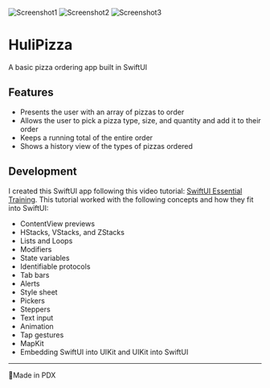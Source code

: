 ![Screenshot1](https://i.imgur.com/Vy2GsVI.png)
![Screenshot2](https://i.imgur.com/elu2pMI.png)
![Screenshot3](https://i.imgur.com/rc0O1CP.png)

# HuliPizza
A basic pizza ordering app built in SwiftUI

## Features

- Presents the user with an array of pizzas to order
- Allows the user to pick a pizza type, size, and quantity and add it to their order 
- Keeps a running total of the entire order
- Shows a history view of the types of pizzas ordered

## Development

I created this SwiftUI app following this video tutorial: [SwiftUI Essential Training](https://www.linkedin.com/learning/swiftui-essential-training/the-mind-blowing-game-changer-swiftui?u=2130809). This tutorial worked with the following concepts and how they fit into SwiftUI:
- ContentView previews
- HStacks, VStacks, and ZStacks
- Lists and Loops
- Modifiers
- State variables
- Identifiable protocols
- Tab bars
- Alerts
- Style sheet
- Pickers
- Steppers
- Text input
- Animation
- Tap gestures
- MapKit
- Embedding SwiftUI into UIKit and UIKit into SwiftUI

---
📍Made in PDX
